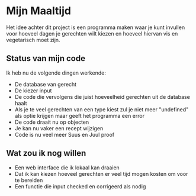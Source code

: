 # Mijn Maaltijd

Het idee achter dit project is een programma maken waar je kunt invullen voor hoeveel dagen je gerechten wilt kiezen en hoeveel hiervan vis en vegetarisch moet zijn.

## Status van mijn code

Ik heb nu de volgende dingen werkende:

* De database van gerecht
* De kiezer input
* De code die vervolgens die juist hoeveelheid gerechten uit de database haalt
* Als je te veel gerechten van een type kiest zul je niet meer "undefined" als optie krijgen maar geeft het programma een error
* De code draait nu op objecten
* Je kan nu vaker een recept wijzigen
* Code is nu veel meer Suus en Juul proof

## Wat zou ik nog willen

* Een web interface die ik lokaal kan draaien
* Dat ik kan kiezen hoeveel gerechten er veel tijd mogen kosten om voor te bereiden
* Een functie die input checked en corrigeerd als nodig